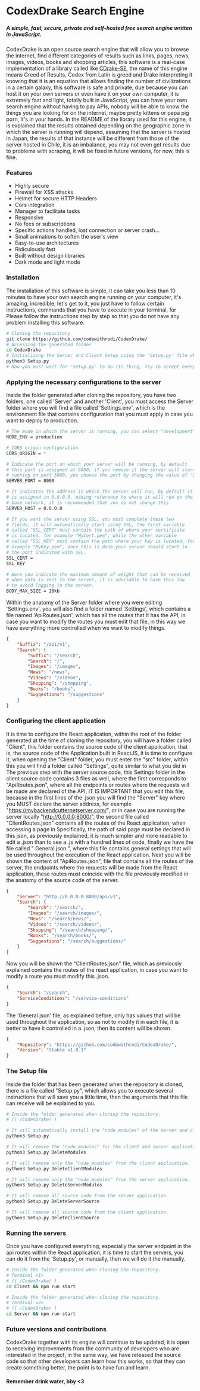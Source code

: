# CodexDrake Search Engine
##### A simple, fast, secure, private and self-hosted free search engine written in JavaScript.

CodexDrake is an open source search engine that will allow you to browse the internet, find different categories of results such as links, pages, news, images, videos, books and shopping articles, this software is a real-case implementation of a library called like [CDrake-SE](https://github.com/codewithrodi/CDrake-SE/ "CDrake-SE"), the name of this engine means Greed of Results, Codex from Latin is greed and Drake interpreting it knowing that it is an equation that allows finding the number of civilizations in a certain galaxy, this software is safe and private, due because you can host it on your own servers or even have it on your own computer, it is extremely fast and light, totally built in JavaScript, you can have your own search engine without having to pay APIs, nobody will be able to know the things you are looking for on the internet, maybe pretty kittens or pepa pig porn, it's in your hands.
In the README of the library used for this engine, it is explained that the results obtained depending on the geographic zone in which the server is running will depend, assuming that the server is hosted in Japan, the results of that instance will be different from those of the server hosted in Chile, it is an imbalance, you may not even get results due to problems with scraping, it will be fixed in future versions, for now, this is fine.

### Features
- Highly secure
- Firewall for XSS attacks
- Helmet for secure HTTP Headers
- Cors integration
- Manager to facilitate tasks
- Responsive
- No fees or subscriptions
- Specific actions handled, lost connection or server crash...
- Small animations to soften the user's view
- Easy-to-use architectures
- Ridiculously fast
- Built without design libraries
- Dark mode and light mode

### Installation
The installation of this software is simple, it can take you less than 10 minutes to have your own search engine running on your computer, it's amazing, incredible, let's get to it, you just have to follow certain instructions, commands that you have to execute in your terminal, for Please follow the instructions step by step so that you do not have any problem installing this software.
```bash
# Cloning the repository
git clone https://github.com/codewithrodi/CodexDrake/
# Accessing the generated folder
cd CodexDrake
# Initializing the Server and Client Setup using the 'Setup.py' file which will be explained later
python3 Setup.py
# Now you must wait for 'Setup.py' to do its thing, try to accept everything it proposes.
```
### Applying the necessary configurations to the server
Inside the folder generated after cloning the repository, you have two folders, one called 'Server' and another 'Client', you must access the Server folder where you will find a file called 'Settings.env', which is the environment file that contains configuration that you must apply in case you want to deploy to production.
```bash
# The mode in which the server is running, you can select "development" or "production" depending on the circumstances.
NODE_ENV = production

# CORS origin configuration
CORS_ORIGIN = *

# Indicate the port on which your server will be running, by default 
# this port is assigned at 8000, if you remove it the server will start 
# running on port 5000, you choose the port by changing the value of "SERVER_PORT"
SERVER_PORT = 8000

# It indicates the address in which the server will run, by default it 
# is assigned in 0.0.0.0, making reference to where it will run on the server's 
# base network, it is recommended that you do not change this
SERVER_HOST = 0.0.0.0

# If you want the server using SSL, you must complete these two 
# fields, it will automatically start using SSL, the first variable 
# called "SSL_CERT" must contain the path of where your certificate
# is located, for example "MyCert.pem", while the other variable 
# called "SSL_KEY" must contain the path where your key is located, for 
# example "MyKey.pem", once this is done your server should start in 
# the port indicated with SSL.
SSL_CERT = 
SSL_KEY

# Here you indicate the maximum amount of weight that can be received 
# when data is sent to the server, it is advisable to have this low 
# to avoid lagging in the server.
BODY_MAX_SIZE = 10kb
```
Within the anatomy of the Server folder where you were editing 'Settings.env', you will also find a folder named 'Settings', which contains a file named 'ApiRoutes.json', which has all the routes that It has the API, in case you want to modify the routes you must edit that file, in this way we have everything more controlled when we want to modify things.
```json
{
    "Suffix": "/api/v1",
    "Search": {
        "Suffix": "/search",
        "Search": "/",
        "Images": "/images",
        "News": "/news",
        "Videos": "/videos",
        "Shopping": "/shopping",
        "Books": "/books",
        "Suggestions": "/suggestions"
    }
}
```
### Configuring the client application
It is time to configure the React application, within the root of the folder generated at the time of cloning the repository, you will have a folder called "Client", this folder contains the source code of the client application, that is, the source code of the Application built in ReactJS, it is time to configure it, when opening the "Client" folder, you must enter the "src" folder, within this you will find a folder called "Settings", quite similar to what you did in The previous step with the server source code, this Settings folder in the client source code contains 3 files as well, where the first corresponds to "ApiRoutes.json", where all the endpoints or routes where the requests will be made are declared of the API, IT IS IMPORTANT that you edit this file, because in the first lines of the .json you will find the "Server" key where you MUST declare the server address, for example "https://mybackendcutternetserver.com/", or in case you are running the server locally "http://0.0.0.0:8000/", the second file called "ClientRoutes.json" contains all the routes of the React application, when accessing a page in Specifically, the path of said page must be declared in this json, as previously explained, it is much simpler and more readable to edit a .json than to see a .js with a hundred lines of code, finally we have the file called " General.json ", where this file contains general settings that will be used throughout the execution of the React application.
Next you will be shown the content of "ApiRoutes.json", file that contains all the routes of the server, the endpoints where the requests will be made from the React application, these routes must coincide with the file previously modified in the anatomy of the source code of the server.
```json
{
    "Server": "http://0.0.0.0:8000/api/v1",
    "Search": {
        "Search": "/search/",
        "Images": "/search/images/",
        "News": "/search/news/",
        "Videos": "/search/videos/",
        "Shopping": "/search/shopping/",
        "Books": "/search/books/",
        "Suggestions": "/search/suggestions/"
    }
}
```
Now you will be shown the "ClientRoutes.json" file, which as previously explained contains the routes of the react application, in case you want to modify a route you must modify this .json.
```json
{
    "Search": "/search",
    "ServiceConditions": "/service-conditions"
}
```
The 'General.json' file, as explained before, only has values ​​that will be used throughout the application, so as not to modify it in each file, it is better to have it controlled in a .json, then its content will be shown.
```json
{
    "Repository": "https://github.com/codewithrodi/CodexDrake/",
    "Version": "Stable v1.0.1"
}
```
### The Setup file
Inside the folder that has been generated when the repository is cloned, there is a file called "Setup.py", which allows you to execute several instructions that will save you a little time, then the arguments that this file can receive will be explained to you.
```bash
# Inside the folder generated when cloning the repository.
# (( /CodexDrake/ )

# It will automatically install the "node_modules" of the server and client applications.
python3 Setup.py

# It will remove the "node_modules" for the client and server application.
python3 Setup.py DeleteModules

# It will remove only the "node_modules" from the client application.
python3 Setup.py DeleteClientModules

# It will remove only the "node_modules" from the server application.
python3 Setup.py DeleteServerModules

# It will remove all source code from the server application.
python3 Setup.py DeleteServerSource

# It will remove all source code from the client application.
python3 Setup.py DeleteClientSource
```
### Running the servers
Once you have configured everything, especially the server endpoint in the api routes within the React application, it is time to start the servers, you can do it from the 'Setup.py', or manually, then we will do it the manually.
```bash
# Inside the folder generated when cloning the repository.
# Terminal <1>
# (( /CodexDrake/ )
cd Client && npm run start
```
```bash
# Inside the folder generated when cloning the repository.
# Terminal <2>
# (( /CodexDrake/ )
cd Server && npm run start
```

### Future versions and contributions
CodexDrake together with its engine will continue to be updated, it is open to receiving improvements from the community of developers who are interested in the project, in the same way, we have released the source code so that other developers can learn how this works, so that they can create something better, the point is to have fun and learn.

#### Remember drink water, bby <3

